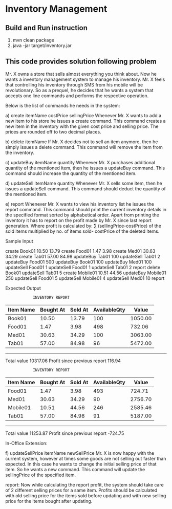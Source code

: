 
# Inventory Management 
## Build and Run instruction
1) mvn clean package
2) java -jar target/inventory.jar 


## This code provides solution following problem

Mr. X owns a store that sells almost everything you think about. Now he wants a inventory management system to manage his inventory. Mr. X feels that controlling his inventory through SMS from his mobile will be revolutionary. So as a prequel, he decides that he wants a system that accepts one line commands and performs the respective operation.

Below is the list of commands he needs in the system:
 
a) create itemName costPrice sellingPrice
       	Whenever Mr. X wants to add a new item to his store he issues a create command. This command creates a new item in the inventory with the given cost price and selling price. The prices are rounded off to two decimal places.
 
b) delete itemName
      	If Mr. X decides not to sell an item anymore, then he simply issues a delete command. This command will remove the item from the inventory.
 
c) updateBuy itemName quantity
      	Whenever Mr. X purchases additional quantity of the mentioned item, then he issues a updateBuy command. This command should increase the quantity of the mentioned item.
 
d) updateSell itemName quantity
      	Whenever Mr. X sells some item, then he issues a updateSell command. This command should deduct the quantity of the mentioned item.
 
e) report
      	Whenever Mr. X wants to view his inventory list he issues the report command. This command should print the current inventory details in the specified format sorted by alphabetical order. Apart from printing the inventory it has to report on the profit made by Mr. X since last report generation.
Where profit is calculated by:  ∑ (sellingPrice-costPrice) of the sold items multiplied by no. of items sold- costPrice of the deleted items.

Sample Input

create Book01 10.50 13.79
create Food01 1.47 3.98
create Med01 30.63 34.29
create Tab01 57.00 84.98
updateBuy Tab01 100
updateSell Tab01 2
updateBuy Food01 500
updateBuy Book01 100
updateBuy Med01 100
updateSell Food01 1
updateSell Food01 1
updateSell Tab01 2
report
delete Book01
updateSell Tab01 5
create Mobile01 10.51 44.56
updateBuy Mobile01 250
updateSell Food01 5
updateSell Mobile01 4
updateSell Med01 10
report

Expected Output

              	INVENTORY REPORT
|Item Name 	|Bought At    	|Sold At       	|AvailableQty    	|Value
|--------- 	|---------    	|-------       	|-----------     	|-------
|Book01    	|10.50          	|13.79               	|100    	|1050.00
|Food01     	|1.47           	|3.98               	|498     	|732.06
|Med01     	|30.63          	|34.29               	|100    	|3063.00
|Tab01     	|57.00          	|84.98                	|96    	|5472.00
---------------------------------------------------------------------------
Total value                                                     	10317.06
Profit since previous report                                      	116.94

 
              	INVENTORY REPORT
|Item Name 	|Bought At    	|Sold At  	|AvailableQty    	|Value
|--------- 	|---------    	|-------  	|-----------     	|-------
|Food01          	|1.47      	|3.98       	|493           	|724.71
|Med01          |30.63     	|34.29        	|90          	|2756.70
|Mobile01       	|10.51     	|44.56       	|246          	|2585.46
|Tab01          	|57.00     	|84.98        	|91          	|5187.00
---------------------------------------------------------------------------
Total value                                                   	11253.87
Profit since previous report                                   	-724.75

In-Office Extension:
 
f) updateSellPrice itemName newSellPrice
      	Mr. X is now happy with the current system, however at times some goods are not selling out faster than expected. In this case he wants to change the initial selling price of that item. So he wants a new command. This command will update the sellingPrice of the specified item.
 
report:
      	Now while calculating the report profit, the system should take care of 2 different selling prices for a same item. Profits should be calculated with old selling price for the items sold before updating and with new selling price for the items bought after updating.


